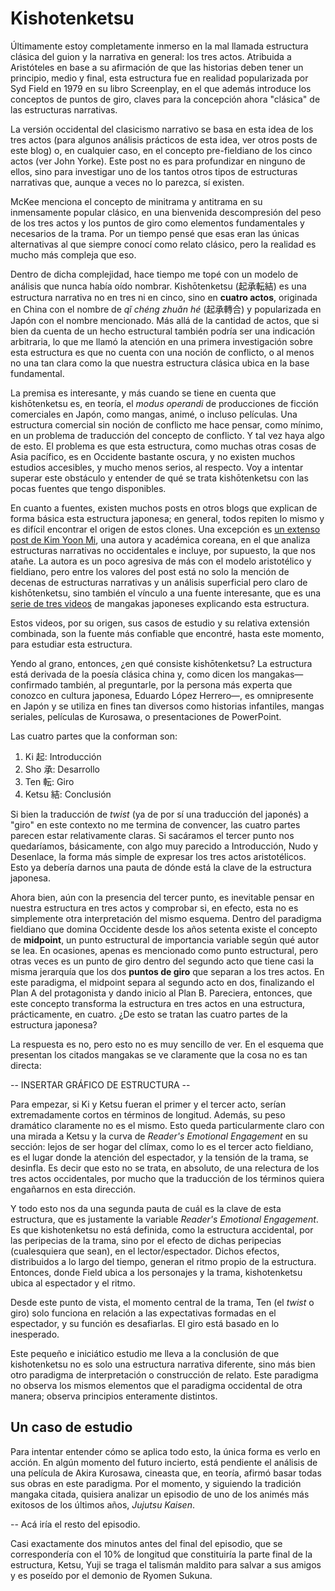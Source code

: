 # Kishotenketsu

Últimamente estoy completamente inmerso en la mal llamada estructura clásica del guion y la narrativa en general: los tres actos. Atribuida a Aristóteles en base a su afirmación de que las historias deben tener un principio, medio y final, esta estructura fue en realidad popularizada por Syd Field en 1979 en su libro Screenplay, en el que además introduce los conceptos de puntos de giro, claves para la concepción ahora "clásica" de las estructuras narrativas.  

La versión occidental del clasicismo narrativo se basa en esta idea de los tres actos (para algunos análisis prácticos de esta idea, ver otros posts de este blog) o, en cualquier caso, en el concepto pre-fieldiano de los cinco actos (ver John Yorke). Este post no es para profundizar en ninguno de ellos, sino para investigar uno de los tantos otros tipos de estructuras narrativas que, aunque a veces no lo parezca, sí existen.  

McKee menciona el concepto de minitrama y antitrama en su inmensamente popular clásico, en una bienvenida descompresión del peso de los tres actos y los puntos de giro como elementos fundamentales y necesarios de la trama. Por un tiempo pensé que esas eran las únicas alternativas al que siempre conocí como relato clásico, pero la realidad es mucho más compleja que eso.  

Dentro de dicha complejidad, hace tiempo me topé con un modelo de análisis que nunca había oído nombrar. Kishōtenketsu (起承転結) es una estructura narrativa no en tres ni en cinco, sino en **cuatro actos**, originada en China con el nombre de *qǐ chéng zhuǎn hé* (起承轉合) y popularizada en Japón con el nombre mencionado. Más allá de la cantidad de actos, que si bien da cuenta de un hecho estructural también podría ser una indicación arbitraria, lo que me llamó la atención en una primera investigación sobre esta estructura es que no cuenta con una noción de conflicto, o al menos no una tan clara como la que nuestra estructura clásica ubica en la base fundamental.  

La premisa es interesante, y más cuando se tiene en cuenta que kishōtenketsu es, en teoría, el *modus operandi* de producciones de ficción comerciales en Japón, como mangas, animé, o incluso películas. Una estructura comercial sin noción de conflicto me hace pensar, como mínimo, en un problema de traducción del concepto de conflicto. Y tal vez haya algo de esto. El problema es que esta estructura, como muchas otras cosas de Asia pacífico, es en Occidente bastante oscura, y no existen muchos estudios accesibles, y mucho menos serios, al respecto. Voy a intentar superar este obstáculo y entender de qué se trata kishōtenketsu con las pocas fuentes que tengo disponibles.   

En cuanto a fuentes, existen muchos posts en otros blogs que explican de forma básica esta estructura japonesa; en general, todos repiten lo mismo y es difícil encontrar el origen de estos clones. Una excepción es [un extenso post de Kim Yoon Mi](https://www.kimyoonmiauthor.com/post/641948278831874048/worldwide-story-structures), una autora y académica coreana, en el que analiza estructuras narrativas no occidentales e incluye, por supuesto, la que nos atañe. La autora es un poco agresiva de más con el modelo aristotélico y fieldiano, pero entre los valores del post está no solo la mención de decenas de estructuras narrativas y un análisis superficial pero claro de kishōtenketsu, sino también el vínculo a una fuente interesante, que es una [serie de tres videos](https://www.youtube.com/watch?v=pPxjTVpY55w) de mangakas japoneses explicando esta estructura.  

Estos videos, por su origen, sus casos de estudio y su relativa extensión combinada, son la fuente más confiable que encontré, hasta este momento, para estudiar esta estructura.   

Yendo al grano, entonces, ¿en qué consiste kishōtenketsu? La estructura está derivada de la poesía clásica china y, como dicen los mangakas—confirmado también, al preguntarle, por la persona más experta que conozco en cultura japonesa, Eduardo López Herrero—, es omnipresente en Japón y se utiliza en fines tan diversos como historias infantiles, mangas seriales, películas de Kurosawa, o presentaciones de PowerPoint.   

Las cuatro partes que la conforman son:  

1. Ki 起: Introducción  
2. Sho 承: Desarrollo  
3. Ten 転: Giro  
4. Ketsu 結: Conclusión  

Si bien la traducción de *twist* (ya de por sí una traducción del japonés) a "giro" en este contexto no me termina de convencer, las cuatro partes parecen estar relativamente claras. Si sacáramos el tercer punto nos quedaríamos, básicamente, con algo muy parecido a Introducción, Nudo y Desenlace, la forma más simple de expresar los tres actos aristotélicos. Esto ya debería darnos una pauta de dónde está la clave de la estructura japonesa.  

Ahora bien, aún con la presencia del tercer punto, es inevitable pensar en nuestra estructura en tres actos y comprobar si, en efecto, esta no es simplemente otra interpretación del mismo esquema. Dentro del paradigma fieldiano que domina Occidente desde los años setenta existe el concepto de **midpoint**, un punto estructural de importancia variable según qué autor se lea. En ocasiones, apenas es mencionado como punto estructural, pero otras veces es un punto de giro dentro del segundo acto que tiene casi la misma jerarquía que los dos **puntos de giro** que separan a los tres actos. En este paradigma, el midpoint separa al segundo acto en dos, finalizando el Plan A del protagonista y dando inicio al Plan B. Pareciera, entonces, que este concepto transforma la estructura en tres actos en una estructura, prácticamente, en cuatro. ¿De esto se tratan las cuatro partes de la estructura japonesa?  

La respuesta es no, pero esto no es muy sencillo de ver. En el esquema que presentan los citados mangakas se ve claramente que la cosa no es tan directa:  

-- INSERTAR GRÁFICO DE ESTRUCTURA --  

Para empezar, si Ki y Ketsu fueran el primer y el tercer acto, serían extremadamente cortos en términos de longitud. Además, su peso dramático claramente no es el mismo. Esto queda particularmente claro con una mirada a Ketsu y la curva de *Reader's Emotional Engagement* en su sección: lejos de ser hogar del clímax, como lo es el tercer acto fieldiano, es el lugar donde la atención del espectador, y la tensión de la trama, se desinfla. Es decir que esto no se trata, en absoluto, de una relectura de los tres actos occidentales, por mucho que la traducción de los términos quiera engañarnos en esta dirección.  

Y todo esto nos da una segunda pauta de cuál es la clave de esta estructura, que es justamente la variable *Reader's Emotional Engagement*. Es que kishotenketsu no está definida, como la estructura accidental, por las peripecias de la trama, sino por el efecto de dichas peripecias (cualesquiera que sean), en el lector/espectador. Dichos efectos, distribuidos a lo largo del tiempo, generan el ritmo propio de la estructura. Entonces, donde Field ubica a los personajes y la trama, kishotenketsu ubica al espectador y el ritmo.  

Desde este punto de vista, el momento central de la trama, Ten (el *twist* o giro) solo funciona en relación a las expectativas formadas en el espectador, y su función es desafiarlas. El giro está basado en lo inesperado.  

Este pequeño e iniciático estudio me lleva a la conclusión de que kishotenketsu no es solo una estructura narrativa diferente, sino más bien otro paradigma de interpretación o construcción de relato. Este paradigma no observa los mismos elementos que el paradigma occidental de otra manera; observa principios enteramente distintos.   

## Un caso de estudio

Para intentar entender cómo se aplica todo esto, la única forma es verlo en acción. En algún momento del futuro incierto, está pendiente el análisis de una película de Akira Kurosawa, cineasta que, en teoría, afirmó basar todas sus obras en este paradigma. Por el momento, y siguiendo la tradición mangaka citada, quisiera analizar un episodio de uno de los animés más exitosos de los últimos años, *Jujutsu Kaisen*.   

-- Acá iría el resto del episodio.  

Casi exactamente dos minutos antes del final del episodio, que se correspondería con el 10% de longitud que constituiría la parte final de la estructura, Ketsu, Yuji se traga el talismán maldito para salvar a sus amigos y es poseído por el demonio de Ryomen Sukuna.
